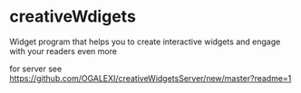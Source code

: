 # creativeWdigets

Widget program that helps you to create interactive widgets and engage with your readers even more

for server see https://github.com/OGALEXI/creativeWidgetsServer/new/master?readme=1
